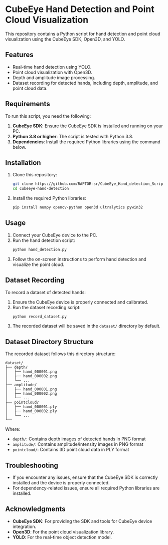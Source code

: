 # CubeEye Hand Detection and Point Cloud Visualization

This repository contains a Python script for hand detection and point cloud visualization using the CubeEye SDK, Open3D, and YOLO.

## Features

- Real-time hand detection using YOLO.
- Point cloud visualization with Open3D.
- Depth and amplitude image processing.
- Dataset recording for detected hands, including depth, amplitude, and point cloud data.

## Requirements

To run this script, you need the following:

1. **CubeEye SDK**: Ensure the CubeEye SDK is installed and running on your PC.
2. **Python 3.8 or higher**: The script is tested with Python 3.8.
3. **Dependencies**: Install the required Python libraries using the command below.

## Installation

1. Clone this repository:
   ```bash
   git clone https://github.com/RAPTOR-sr/CubeEye_Hand_detection_Script
   cd cubeeye-hand-detection
   ```
2. Install the required Python libraries:
   ```bash
   pip install numpy opencv-python open3d ultralytics pywin32
   ```

## Usage

1. Connect your CubeEye device to the PC.
2. Run the hand detection script:
   ```bash
   python hand_detection.py
   ```
3. Follow the on-screen instructions to perform hand detection and visualize the point cloud.

## Dataset Recording

To record a dataset of detected hands:

1. Ensure the CubeEye device is properly connected and calibrated.
2. Run the dataset recording script:
   ```bash
   python record_dataset.py
   ```
3. The recorded dataset will be saved in the `dataset/` directory by default.

## Dataset Directory Structure

The recorded dataset follows this directory structure:

```
dataset/
├── depth/
│   ├── hand_000001.png
│   ├── hand_000002.png
│   └── ...
├── amplitude/
│   ├── hand_000001.png
│   ├── hand_000002.png
│   └── ...
├── pointcloud/
│   ├── hand_000001.ply
│   ├── hand_000002.ply
│   └── ...
└──
```

Where:
- `depth/`: Contains depth images of detected hands in PNG format
- `amplitude/`: Contains amplitude/intensity images in PNG format
- `pointcloud/`: Contains 3D point cloud data in PLY format


## Troubleshooting

- If you encounter any issues, ensure that the CubeEye SDK is correctly installed and the device is properly connected.
- For dependency-related issues, ensure all required Python libraries are installed.

## Acknowledgments

- **CubeEye SDK**: For providing the SDK and tools for CubeEye device integration.
- **Open3D**: For the point cloud visualization library.
- **YOLO**: For the real-time object detection model.

